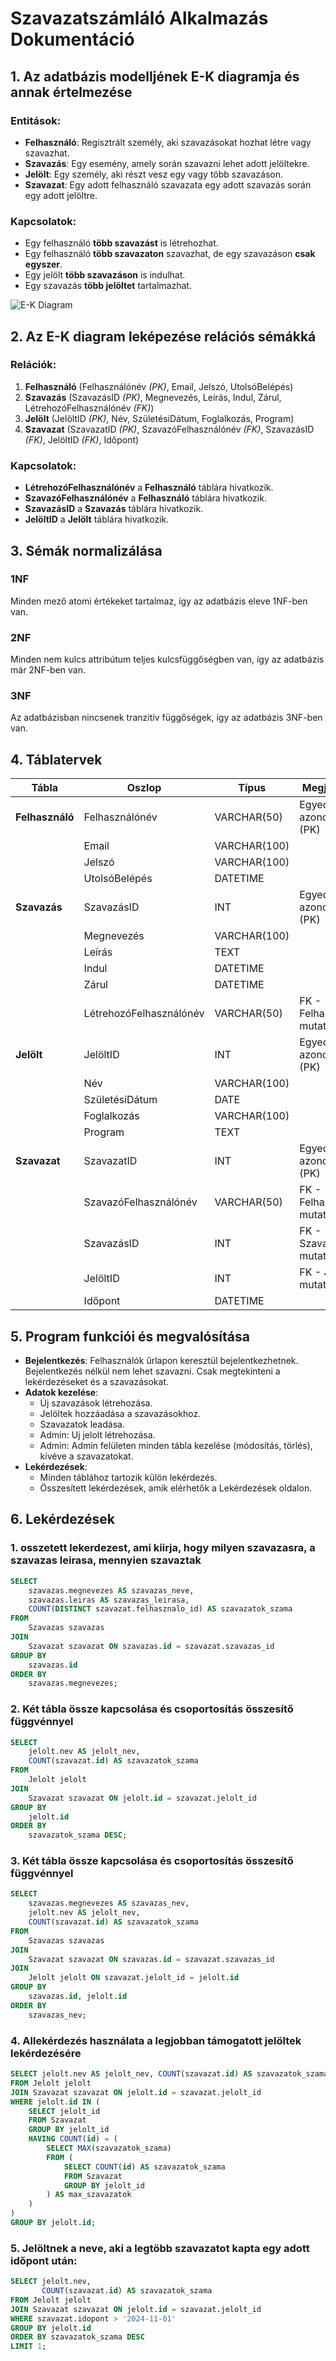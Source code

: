
# Szavazatszámláló Alkalmazás Dokumentáció

## 1. Az adatbázis modelljének E-K diagramja és annak értelmezése

### Entitások:
- **Felhasználó**: Regisztrált személy, aki szavazásokat hozhat létre vagy szavazhat.
- **Szavazás**: Egy esemény, amely során szavazni lehet adott jelöltekre.
- **Jelölt**: Egy személy, aki részt vesz egy vagy több szavazáson.
- **Szavazat**: Egy adott felhasználó szavazata egy adott szavazás során egy adott jelöltre.

### Kapcsolatok:
- Egy felhasználó **több szavazást** is létrehozhat.
- Egy felhasználó **több szavazaton** szavazhat, de egy szavazáson **csak egyszer**.
- Egy jelölt **több szavazáson** is indulhat.
- Egy szavazás **több jelöltet** tartalmazhat.

![E-K Diagram](/kepek/adatb_szavazat.drawio.png)

## 2. Az E-K diagram leképezése relációs sémákká

### Relációk:
1. **Felhasználó** (Felhasználónév *(PK)*, Email, Jelszó, UtolsóBelépés)
2. **Szavazás** (SzavazásID *(PK)*, Megnevezés, Leírás, Indul, Zárul, LétrehozóFelhasználónév *(FK)*)
3. **Jelölt** (JelöltID *(PK)*, Név, SzületésiDátum, Foglalkozás, Program)
4. **Szavazat** (SzavazatID *(PK)*, SzavazóFelhasználónév *(FK)*, SzavazásID *(FK)*, JelöltID *(FK)*, Időpont)

### Kapcsolatok:
- **LétrehozóFelhasználónév** a **Felhasználó** táblára hivatkozik.
- **SzavazóFelhasználónév** a **Felhasználó** táblára hivatkozik.
- **SzavazásID** a **Szavazás** táblára hivatkozik.
- **JelöltID** a **Jelölt** táblára hivatkozik.

## 3. Sémák normalizálása

### 1NF
Minden mező atomi értékeket tartalmaz, így az adatbázis eleve 1NF-ben van.

### 2NF
Minden nem kulcs attribútum teljes kulcsfüggőségben van, így az adatbázis már 2NF-ben van.

### 3NF
Az adatbázisban nincsenek tranzitív függőségek, így az adatbázis 3NF-ben van.

## 4. Táblatervek

| Tábla         | Oszlop             | Típus          | Megjegyzés                        |
|---------------|--------------------|----------------|------------------------------------|
| **Felhasználó** | Felhasználónév     | VARCHAR(50)    | Egyedi azonosító (PK)             |
|               | Email              | VARCHAR(100)   |                                   |
|               | Jelszó             | VARCHAR(100)   |                                   |
|               | UtolsóBelépés      | DATETIME       |                                   |
| **Szavazás**   | SzavazásID         | INT            | Egyedi azonosító (PK)             |
|               | Megnevezés         | VARCHAR(100)   |                                   |
|               | Leírás             | TEXT           |                                   |
|               | Indul             | DATETIME       |                                   |
|               | Zárul             | DATETIME       |                                   |
|               | LétrehozóFelhasználónév | VARCHAR(50) | FK - Felhasználóra mutat          |
| **Jelölt**     | JelöltID           | INT            | Egyedi azonosító (PK)             |
|               | Név                | VARCHAR(100)   |                                   |
|               | SzületésiDátum     | DATE           |                                   |
|               | Foglalkozás        | VARCHAR(100)   |                                   |
|               | Program            | TEXT           |                                   |
| **Szavazat**   | SzavazatID         | INT            | Egyedi azonosító (PK)             |
|               | SzavazóFelhasználónév | VARCHAR(50) | FK - Felhasználóra mutat          |
|               | SzavazásID         | INT            | FK - Szavazásra mutat             |
|               | JelöltID           | INT            | FK - Jelöltre mutat               |
|               | Időpont            | DATETIME       |                                   |

## 5. Program funkciói és megvalósítása

- **Bejelentkezés**: Felhasználók űrlapon keresztül bejelentkezhetnek. Bejelentkezés nélkül nem lehet szavazni. Csak megtekinteni a lekérdezéseket és a szavazásokat.
- **Adatok kezelése**:
  - Új szavazások létrehozása.
  - Jelöltek hozzáadása a szavazásokhoz.
  - Szavazatok leadása.
  - Admin: Uj jelolt létrehozása.
  - Admin: Admin felületen minden tábla kezelése (módosítás, törlés), kívéve a szavazatokat.
- **Lekérdezések**:
  - Minden táblához tartozik külön lekérdezés.
  - Összesített lekérdezések, amik elérhetők a Lekérdezések oldalon.

## 6. Lekérdezések

### 1. osszetett lekerdezest, ami kiirja, hogy milyen szavazasra, a szavazas leirasa, mennyien szavaztak
```sql
SELECT 
    szavazas.megnevezes AS szavazas_neve,
    szavazas.leiras AS szavazas_leirasa,
    COUNT(DISTINCT szavazat.felhasznalo_id) AS szavazatok_szama
FROM 
    Szavazas szavazas
JOIN 
    Szavazat szavazat ON szavazas.id = szavazat.szavazas_id
GROUP BY 
    szavazas.id
ORDER BY 
    szavazas.megnevezes;
```

### 2. Két tábla össze kapcsolása és csoportosítás összesítő függvénnyel
```sql
SELECT 
    jelolt.nev AS jelolt_nev, 
    COUNT(szavazat.id) AS szavazatok_szama
FROM 
    Jelolt jelolt
JOIN 
    Szavazat szavazat ON jelolt.id = szavazat.jelolt_id
GROUP BY 
    jelolt.id
ORDER BY 
    szavazatok_szama DESC;
```

### 3. Két tábla össze kapcsolása és csoportosítás összesítő függvénnyel
```sql
SELECT 
    szavazas.megnevezes AS szavazas_nev, 
    jelolt.nev AS jelolt_nev, 
    COUNT(szavazat.id) AS szavazatok_szama
FROM 
    Szavazas szavazas
JOIN 
    Szavazat szavazat ON szavazas.id = szavazat.szavazas_id
JOIN 
    Jelolt jelolt ON szavazat.jelolt_id = jelolt.id
GROUP BY 
    szavazas.id, jelolt.id
ORDER BY 
    szavazas_nev;
```

### 4. Allekérdezés használata a legjobban támogatott jelöltek lekérdezésére
```sql
SELECT jelolt.nev AS jelolt_nev, COUNT(szavazat.id) AS szavazatok_szama
FROM Jelolt jelolt
JOIN Szavazat szavazat ON jelolt.id = szavazat.jelolt_id
WHERE jelolt.id IN (
    SELECT jelolt_id
    FROM Szavazat
    GROUP BY jelolt_id
    HAVING COUNT(id) = (
        SELECT MAX(szavazatok_szama)
        FROM (
            SELECT COUNT(id) AS szavazatok_szama
            FROM Szavazat
            GROUP BY jelolt_id
        ) AS max_szavazatok
    )
)
GROUP BY jelolt.id;
```
### 5. Jelöltnek a neve, aki a legtöbb szavazatot kapta egy adott időpont után:

```sql
SELECT jelolt.nev, 
       COUNT(szavazat.id) AS szavazatok_szama
FROM Jelolt jelolt
JOIN Szavazat szavazat ON jelolt.id = szavazat.jelolt_id
WHERE szavazat.idopont > '2024-11-01'
GROUP BY jelolt.id
ORDER BY szavazatok_szama DESC
LIMIT 1;
```